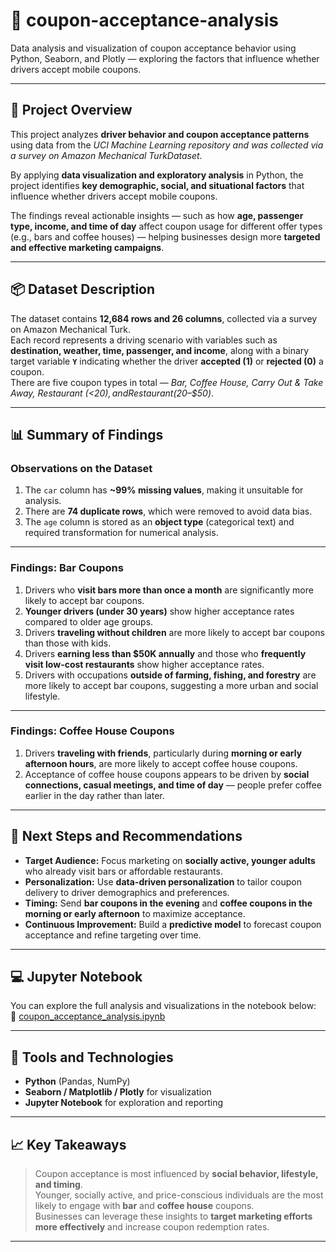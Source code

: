 # 🧠 coupon-acceptance-analysis  
Data analysis and visualization of coupon acceptance behavior using Python, Seaborn, and Plotly — exploring the factors that influence whether drivers accept mobile coupons.

---

## 🧾 Project Overview  

This project analyzes **driver behavior and coupon acceptance patterns** using data from the *UCI Machine Learning repository and was collected via a survey on Amazon Mechanical TurkDataset*.  

By applying **data visualization and exploratory analysis** in Python, the project identifies **key demographic, social, and situational factors** that influence whether drivers accept mobile coupons.  

The findings reveal actionable insights — such as how **age, passenger type, income, and time of day** affect coupon usage for different offer types (e.g., bars and coffee houses) — helping businesses design more **targeted and effective marketing campaigns**.

---

## 📦 Dataset Description  

The dataset contains **12,684 rows and 26 columns**, collected via a survey on Amazon Mechanical Turk.  
Each record represents a driving scenario with variables such as **destination, weather, time, passenger, and income**, along with a binary target variable **`Y`** indicating whether the driver **accepted (1)** or **rejected (0)** a coupon.  
There are five coupon types in total — *Bar, Coffee House, Carry Out & Take Away, Restaurant (<$20), and Restaurant ($20–$50)*.

---

## 📊 Summary of Findings  

### **Observations on the Dataset**
1. The `car` column has **~99% missing values**, making it unsuitable for analysis.  
2. There are **74 duplicate rows**, which were removed to avoid data bias.  
3. The `age` column is stored as an **object type** (categorical text) and required transformation for numerical analysis.

---

### **Findings: Bar Coupons**
1. Drivers who **visit bars more than once a month** are significantly more likely to accept bar coupons.  
2. **Younger drivers (under 30 years)** show higher acceptance rates compared to older age groups.  
3. Drivers **traveling without children** are more likely to accept bar coupons than those with kids.  
4. Drivers **earning less than \$50K annually** and those who **frequently visit low-cost restaurants** show higher acceptance rates.  
5. Drivers with occupations **outside of farming, fishing, and forestry** are more likely to accept bar coupons, suggesting a more urban and social lifestyle.

---

### **Findings: Coffee House Coupons**
1. Drivers **traveling with friends**, particularly during **morning or early afternoon hours**, are more likely to accept coffee house coupons.  
2. Acceptance of coffee house coupons appears to be driven by **social connections, casual meetings, and time of day** — people prefer coffee earlier in the day rather than later.  

---

## 🚀 Next Steps and Recommendations  

- **Target Audience:** Focus marketing on **socially active, younger adults** who already visit bars or affordable restaurants.  
- **Personalization:** Use **data-driven personalization** to tailor coupon delivery to driver demographics and preferences.  
- **Timing:** Send **bar coupons in the evening** and **coffee coupons in the morning or early afternoon** to maximize acceptance.  
- **Continuous Improvement:** Build a **predictive model** to forecast coupon acceptance and refine targeting over time.  

---

## 💻 Jupyter Notebook  
You can explore the full analysis and visualizations in the notebook below:  
🔗 [coupon_acceptance_analysis.ipynb](https://github.com/nuggus/coupoun-acceptance-analysis/blob/master/coupon_acceptance_analysis.ipynb)

---

## 🧩 Tools and Technologies  
- **Python** (Pandas, NumPy)  
- **Seaborn / Matplotlib / Plotly** for visualization  
- **Jupyter Notebook** for exploration and reporting  

---

## 📈 Key Takeaways  
> Coupon acceptance is most influenced by **social behavior, lifestyle, and timing**.  
> Younger, socially active, and price-conscious individuals are the most likely to engage with **bar** and **coffee house** coupons.  
> Businesses can leverage these insights to **target marketing efforts more effectively** and increase coupon redemption rates.

---
